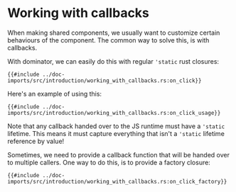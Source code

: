 # Working with callbacks

When making shared components, we usually want to customize certain behaviours of the component.
The common way to solve this, is with callbacks.

With dominator, we can easily do this with regular `'static` rust closures:

```rust,no_run,noplayground
{{#include ../doc-imports/src/introduction/working_with_callbacks.rs:on_click}}
```

Here's an example of using this:

```rust,no_run,noplayground
{{#include ../doc-imports/src/introduction/working_with_callbacks.rs:on_click_usage}}
```

Note that any callback handed over to the JS runtime must have a `'static` lifetime.
This means it must capture everything that isn't a `'static` lifetime reference by value!

Sometimes, we need to provide a callback function that will be handed over to multiple callers.
One way to do this, is to provide a factory closure:

```rust,no_run,noplayground
{{#include ../doc-imports/src/introduction/working_with_callbacks.rs:on_click_factory}}
```